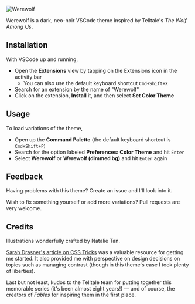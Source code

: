 ![Werewolf]()

Werewolf is a dark, neo-noir VSCode theme inspired by Telltale's _The Wolf Among Us_.

## Installation

With VSCode up and running,
- Open the __Extensions__ view by tapping on the Extensions icon in the activity bar
  - You can also use the default keyboard shortcut `Cmd+Shift+X`
- Search for an extension by the name of "Werewolf"
- Click on the extension, __Install__ it, and then select __Set Color Theme__

## Usage

To load variations of the theme,
- Open up the __Command Palette__ (the default keyboard shortcut is `Cmd+Shift+P`)
- Search for the option labeled __Preferences: Color Theme__ and hit `Enter`
- Select __Werewolf__ or __Werewolf (dimmed bg)__ and hit `Enter` again

## Feedback

Having problems with this theme? Create an issue and I'll look into it.

Wish to fix something yourself or add more variations? Pull requests are very welcome.

## Credits

Illustrations wonderfully crafted by Natalie Tan.

[Sarah Drasner's article on CSS Tricks](https://css-tricks.com/creating-a-vs-code-theme/) was a valuable resource for getting me started. It also provided me with perspective on design decisions on topics such as managing contrast (though in this theme's case I took plenty of liberties).

Last but not least, kudos to the Telltale team for putting together this memorable series (it's been almost eight years!) — and of course, the creators of _Fables_ for inspiring them in the first place.
